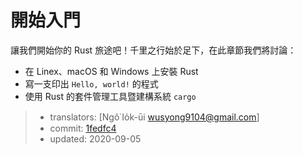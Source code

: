 # 開始入門

讓我們開始你的 Rust 旅途吧！千里之行始於足下，在此章節我們將討論：

* 在 Linex、macOS 和 Windows 上安裝 Rust
* 寫一支印出 `Hello, world!` 的程式
* 使用 Rust 的套件管理工具暨建構系統 `cargo`

> - translators: [Ngô͘ Io̍k-ūi <wusyong9104@gmail.com>]
> - commit: [1fedfc4](https://github.com/rust-lang/book/blob/1fedfc4b96c2017f64ecfcf41a0a07e2e815f24f/src/ch01-00-getting-started.md)
> - updated: 2020-09-05